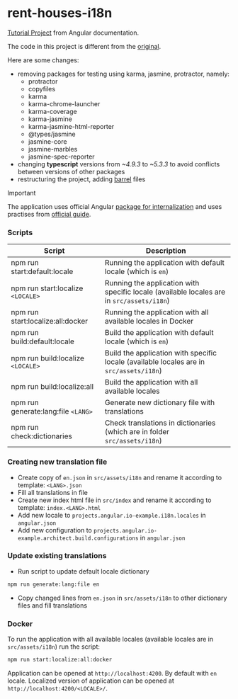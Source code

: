 # rent-houses-i18n

[Tutorial Project](https://angular.dev/tutorials/first-app) from Angular documentation.

The code in this project is different from the [original](https://goo.gle/42j4NjS).

Here are some changes:

* removing packages for testing using karma, jasmine, protractor, namely:
  * protractor
  * copyfiles
  * karma
  * karma-chrome-launcher
  * karma-coverage
  * karma-jasmine
  * karma-jasmine-html-reporter
  * @types/jasmine
  * jasmine-core
  * jasmine-marbles
  * jasmine-spec-reporter
* changing **typescript** versions from *~4.9.3* to *~5.3.3* to avoid conflicts between versions of other packages
* restructuring the project, adding [barrel](https://basarat.gitbook.io/typescript/main-1/barrel) files

> [!IMPORTANT]  
> The application uses official Angular [package for internalization](https://www.npmjs.com/package/@angular/localize) and uses practises from [official guide](https://angular.dev/guide/i18n).

### Scripts

| Script                                     | Description                                                                                                                |
|--------------------------------------------|----------------------------------------------------------------------------------------------------------------------------|
| npm run start:default:locale               | Running the application with default locale (which is `en`)                                                                |
| npm run start:localize `<LOCALE>`          | Running the application with specific locale (available locales are in `src/assets/i18n`)                                       |
| npm run start:localize:all:docker          | Running the application with all available locales in Docker                                                               |
| npm run build:default:locale               | Build the application with default locale (which is `en`)                                                                  |
| npm run build:localize `<LOCALE>`          | Build the application with specific locale (available locales are in `src/assets/i18n`)                                         |
| npm run build:localize:all                 | Build the application with all available locales                                                                           |
| npm run generate:lang:file `<LANG>`        | Generate new dictionary file with translations                                                                             |
| npm run check:dictionaries                 | Check translations in dictionaries (which are in folder `src/assets/i18n`)                                                      |

### Creating new translation file

* Create copy of `en.json` in `src/assets/i18n` and rename it according to template: `<LANG>.json`
* Fill all translations in file
* Create new index html file in `src/index` and rename it according to template: `index.<LANG>.html`
* Add new locale to `projects.angular.io-example.i18n.locales` in `angular.json`
* Add new configuration to `projects.angular.io-example.architect.build.configurations` in `angular.json`

### Update existing translations

* Run script to update default locale dictionary
```bash
npm run generate:lang:file en
```
* Copy changed lines from `en.json` in `src/assets/i18n` to other dictionary files and fill translations

### Docker

To run the application with all available locales (available locales are in `src/assets/i18n`) run the script:

```bash
npm run start:localize:all:docker
```

Application can be opened at `http://localhost:4200`. By default with `en` locale.
Localized version of application can be opened at `http://localhost:4200/<LOCALE>/`.
